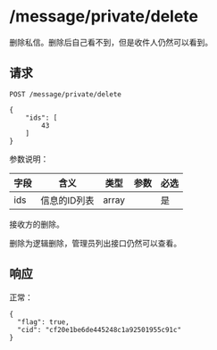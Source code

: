 
# /message/private/delete

删除私信。删除后自己看不到，但是收件人仍然可以看到。

## 请求

```
POST /message/private/delete

{
	"ids": [
		43
	]
}
```

参数说明：

| 字段   |      含义   | 类型  |   参数 |  必选 |
|----------|--------|------|------|------|
| ids | 信息的ID列表 | array |  | 是 |

接收方的删除。

删除为逻辑删除，管理员列出接口仍然可以查看。


## 响应

正常：

```
{
  "flag": true,
  "cid": "cf20e1be6de445248c1a92501955c91c"
}
```
